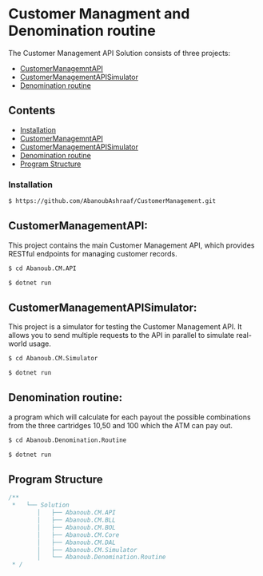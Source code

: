# Customer Managment and Denomination routine
The Customer Management API Solution consists of three projects:

  - [CustomerManagemntAPI](#-Customer-Management-API)
  - [CustomerManagementAPISimulator](#-#-Customer-Management-API=Simulator)
  - [Denomination routine](#-Denomination-routine)

## Contents
  - [Installation](#-get-started)
  - [CustomerManagemntAPI](#-Customer-Management-API)
  - [CustomerManagementAPISimulator](#-#-Customer-Management-API=Simulator)
  - [Denomination routine](#-Denomination-routine)
  - [Program Structure](#-Program-Structure)
    
### Installation
```bash
$ https://github.com/AbanoubAshraaf/CustomerManagement.git
```

## CustomerManagementAPI:
This project contains the main Customer Management API, which provides RESTful endpoints for managing customer records.

```bash
$ cd Abanoub.CM.API
```
```bash
$ dotnet run
```
## CustomerManagementAPISimulator:
This project is a simulator for testing the Customer Management API. It allows you to send multiple requests to the API in parallel to simulate real-world usage.

```bash
$ cd Abanoub.CM.Simulator
```
```bash
$ dotnet run
```
## Denomination routine:
a program which will calculate for each payout the possible combinations from the three cartridges 10,50 and 100 which the ATM can pay out.

```bash
$ cd Abanoub.Denomination.Routine
```
```bash
$ dotnet run
```
## Program Structure
```ts
/**
 *   └── Solution
        │   ├── Abanoub.CM.API
        │   ├── Abanoub.CM.BLL
        │   ├── Abanoub.CM.BOL
        │   ├── Abanoub.CM.Core
        │   ├── Abanoub.CM.DAL
        │   ├── Abanoub.CM.Simulator
        │   └── Abanoub.Denomination.Routine
 * /
```
